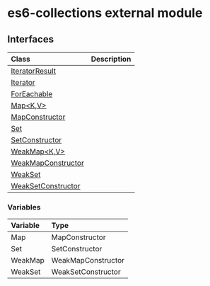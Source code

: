# es6-collections external module



## Interfaces

| Class	   |  Description |
|:-------------|:---------------|
| [IteratorResult<T>](IteratorResult<T>.md)   |   |
| [Iterator<T>](Iterator<T>.md)   |   |
| [ForEachable<T>](ForEachable<T>.md)   |   |
| [Map<K,V>](Map<K,V>.md)   |   |
| [MapConstructor](MapConstructor.md)   |   |
| [Set<T>](Set<T>.md)   |   |
| [SetConstructor](SetConstructor.md)   |   |
| [WeakMap<K,V>](WeakMap<K,V>.md)   |   |
| [WeakMapConstructor](WeakMapConstructor.md)   |   |
| [WeakSet<T>](WeakSet<T>.md)   |   |
| [WeakSetConstructor](WeakSetConstructor.md)   |   |






### Variables

| Variable	   | Type|
|:-----------|:------------|
|Map   | MapConstructor |
|Set   | SetConstructor |
|WeakMap   | WeakMapConstructor |
|WeakSet   | WeakSetConstructor |

